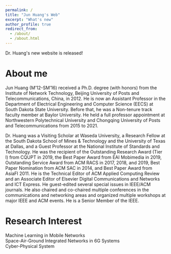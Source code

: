 ```yaml
---
permalink: /
title: "Jun Huang's Web"
excerpt: "What's new"
author_profile: true
redirect_from: 
  - /about/
  - /about.html
---
```


Dr. Huang's new website is released!


About me
======
Jun Huang (M’12-SM’16) received a Ph.D. degree (with honors) from the Institute of Network Technology, Beijing University of Posts and Telecommunications, China, in 2012. He is now an Assistant Professor in the Department of Electrical Engineering and Computer Science (EECS) at South Dakota State University. Before that, he was a Non-tenure track faculty member at Baylor University. He held a full professor appointment at Northwestern Polytechnical University and Chongqing University of Posts and Telecommunications from 2015 to 2021.

Dr. Huang was a Visiting Scholar at Waseda University, a Research Fellow at the South Dakota School of Mines & Technology and the University of Texas at Dallas, and a Guest Professor at the National Institute of Standards and Technology. He was the recipient of the Outstanding Research Award (Tier I) from CQUPT in 2019, the Best Paper Award from EAI Mobimedia in 2019, Outstanding Service Award from ACM RACS in 2017, 2018, and 2019, Best Paper Nomination from ACM SAC in 2014, and Best Paper Award from AsiaFI 2011. He is the Technical Editor of ACM Applied Computing Review and an Associate Editor of Elsevier Digital Communications and Networks and ICT Express. He guest-edited several special issues in IEEE/ACM journals. He also chaired and co-chaired multiple conferences in the communications and networking areas and organized multiple workshops at major IEEE and ACM events. He is a Senior Member of the IEEE. 


Research Interest
======
Machine Learning in Mobile Networks  <br> 
Space-Air-Ground Integrated Networks in 6G Systems  <br> 
Cyber-Physical System



